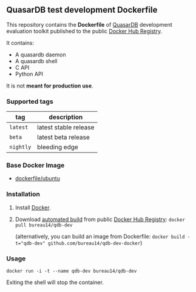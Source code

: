## QuasarDB test development Dockerfile

This repository contains the **Dockerfile** of [QuasarDB](http://www.quasardb.net/) development evaluation toolkit published to the public [Docker Hub Registry](https://registry.hub.docker.com/).

It contains:

 * A quasardb daemon
 * A quasardb shell
 * C API
 * Python API

It is not **meant for production use**.

### Supported tags

|tag|description|
|---|---|
|`latest`|latest stable release|
|`beta`|latest beta release|
|`nightly`|bleeding edge|

### Base Docker Image

* [dockerfile/ubuntu](http://dockerfile.github.io/#/ubuntu)

### Installation

1. Install [Docker](https://www.docker.com/).

2. Download [automated build](https://registry.hub.docker.com/u/bureau14/qdb-dev/) from public [Docker Hub Registry](https://registry.hub.docker.com/): `docker pull bureau14/qdb-dev`

   (alternatively, you can build an image from Dockerfile: `docker build -t="qdb-dev" github.com/bureau14/qdb-dev-docker`)


### Usage

    docker run -i -t --name qdb-dev bureau14/qdb-dev

Exiting the shell will stop the container.